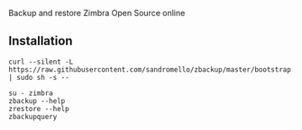 Backup and restore Zimbra Open Source online

Installation
------------

```
curl --silent -L https://raw.githubusercontent.com/sandromello/zbackup/master/bootstrap.sh | sudo sh -s --
```

```
su - zimbra
zbackup --help
zrestore --help
zbackupquery
```
